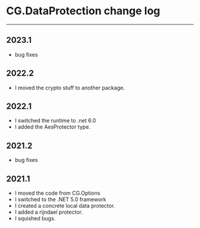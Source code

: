 # CG.DataProtection change log
---

## 2023.1

* bug fixes

## 2022.2
* I moved the crypto stuff to another package.

## 2022.1
* I switched the runtime to .net 6.0
* I added the AesProtector type.

## 2021.2

* bug fixes

## 2021.1

* I moved the code from CG.Options
* I switched to the .NET 5.0 framework
* I created a concrete local data protector.
* I added a rijndael protector.
* I squished bugs.

